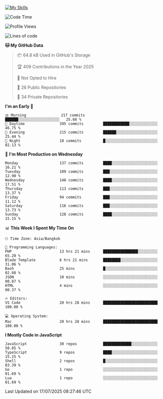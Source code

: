 
[![My Skills](https://skillicons.dev/icons?i=js,ts,html,css,laravel,php,nextjs,neovim)](https://skillicons.dev)
<!--START_SECTION:waka-->
![Code Time](http://img.shields.io/badge/Code%20Time-1%2C521%20hrs%206%20mins-blue)

![Profile Views](http://img.shields.io/badge/Profile%20Views-276-blue)

![Lines of code](https://img.shields.io/badge/From%20Hello%20World%20I%27ve%20Written-164.7%20thousand%20lines%20of%20code-blue)

**🐱 My GitHub Data** 

> 📦 64.8 kB Used in GitHub's Storage 
 > 
> 🏆 409 Contributions in the Year 2025
 > 
> 🚫 Not Opted to Hire
 > 
> 📜 26 Public Repositories 
 > 
> 🔑 34 Private Repositories 
 > 
**I'm an Early 🐤** 

```text
🌞 Morning                217 commits         ██████░░░░░░░░░░░░░░░░░░░   25.68 % 
🌆 Daytime                395 commits         ████████████░░░░░░░░░░░░░   46.75 % 
🌃 Evening                215 commits         ██████░░░░░░░░░░░░░░░░░░░   25.44 % 
🌙 Night                  18 commits          █░░░░░░░░░░░░░░░░░░░░░░░░   02.13 % 
```
📅 **I'm Most Productive on Wednesday** 

```text
Monday                   137 commits         ████░░░░░░░░░░░░░░░░░░░░░   16.21 % 
Tuesday                  109 commits         ███░░░░░░░░░░░░░░░░░░░░░░   12.90 % 
Wednesday                148 commits         ████░░░░░░░░░░░░░░░░░░░░░   17.51 % 
Thursday                 113 commits         ███░░░░░░░░░░░░░░░░░░░░░░   13.37 % 
Friday                   94 commits          ███░░░░░░░░░░░░░░░░░░░░░░   11.12 % 
Saturday                 116 commits         ███░░░░░░░░░░░░░░░░░░░░░░   13.73 % 
Sunday                   128 commits         ████░░░░░░░░░░░░░░░░░░░░░   15.15 % 
```


📊 **This Week I Spent My Time On** 

```text
🕑︎ Time Zone: Asia/Bangkok

💬 Programming Languages: 
PHP                      13 hrs 21 mins      ████████████████░░░░░░░░░   65.20 % 
Blade Template           6 hrs 21 mins       ████████░░░░░░░░░░░░░░░░░   31.06 % 
Bash                     25 mins             █░░░░░░░░░░░░░░░░░░░░░░░░   02.08 % 
JSON                     10 mins             ░░░░░░░░░░░░░░░░░░░░░░░░░   00.87 % 
HTML                     4 mins              ░░░░░░░░░░░░░░░░░░░░░░░░░   00.37 % 

🔥 Editors: 
VS Code                  20 hrs 28 mins      █████████████████████████   100.00 % 

💻 Operating System: 
Mac                      20 hrs 28 mins      █████████████████████████   100.00 % 
```

**I Mostly Code in JavaScript** 

```text
JavaScript               30 repos            █████████████░░░░░░░░░░░░   50.85 % 
TypeScript               9 repos             ████░░░░░░░░░░░░░░░░░░░░░   15.25 % 
Shell                    2 repos             █░░░░░░░░░░░░░░░░░░░░░░░░   03.39 % 
Go                       1 repo              ░░░░░░░░░░░░░░░░░░░░░░░░░   01.69 % 
Lua                      1 repo              ░░░░░░░░░░░░░░░░░░░░░░░░░   01.69 % 
```




 Last Updated on 17/07/2025 08:27:46 UTC
<!--END_SECTION:waka-->

